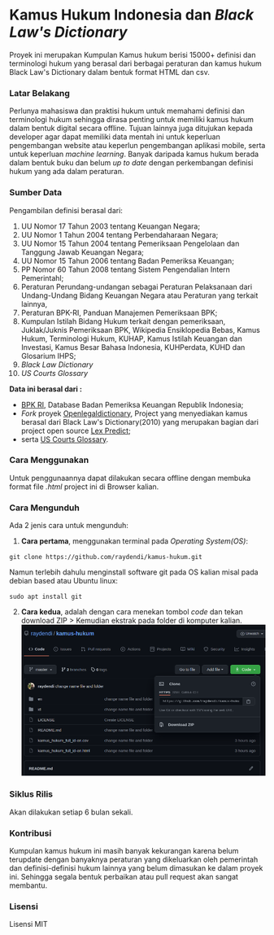 
# Kamus Hukum Indonesia dan _Black Law's Dictionary_

Proyek ini merupakan Kumpulan Kamus hukum berisi 15000+ definisi dan terminologi hukum yang berasal dari berbagai peraturan dan kamus hukum Black Law's Dictionary dalam bentuk format HTML dan csv. 

### Latar Belakang
Perlunya mahasiswa dan praktisi hukum untuk memahami definisi dan terminologi hukum sehingga dirasa penting untuk memiliki kamus hukum dalam bentuk digital secara offline. Tujuan lainnya juga ditujukan kepada developer agar dapat memiliki data mentah ini untuk keperluan pengembangan website atau keperlun pengembangan aplikasi mobile, serta untuk keperluan _machine learning_. Banyak daripada kamus hukum berada dalam bentuk buku dan belum _up to date_ dengan perkembangan definisi hukum yang ada dalam peraturan.  

### Sumber Data 
Pengambilan definisi berasal dari:
1. UU Nomor 17 Tahun 2003 tentang Keuangan Negara; 
2. UU Nomor 1 Tahun 2004 tentang Perbendaharaan Negara;
3. UU Nomor 15 Tahun 2004 tentang Pemeriksaan Pengelolaan dan Tanggung Jawab Keuangan Negara; 
4. UU Nomor 15 Tahun 2006 tentang Badan Pemeriksa Keuangan; 
5. PP Nomor 60 Tahun 2008 tentang Sistem Pengendalian Intern Pemerintahl; 
6. Peraturan Perundang-undangan sebagai Peraturan Pelaksanaan dari Undang-Undang Bidang Keuangan Negara atau Peraturan yang terkait lainnya, 
7. Peraturan BPK-RI, Panduan Manajemen Pemeriksaan BPK;
8. Kumpulan Istilah Bidang Hukum terkait dengan pemeriksaan, Juklak/Juknis Pemeriksaan BPK, Wikipedia Ensiklopedia Bebas, Kamus Hukum, Terminologi Hukum, KUHAP, Kamus Istilah Keuangan dan Investasi, Kamus Besar Bahasa Indonesia, KUHPerdata, KUHD dan Glosarium IHPS;
9. _Black Law Dictionary_
10. _US Courts Glossary_

__Data ini berasal dari :__
* [BPK RI](https://peraturan.bpk.go.id/Home/Glosarium]), Database Badan Pemeriksa Keuangan Republik Indonesia;
* _Fork_ proyek [Openlegaldictionary](https://github.com/digitallawyer/openlegaldictionary), Project yang menyediakan kamus berasal dari Black Law's Dictionary(2010) yang merupakan bagian dari project open source [Lex Predict](https://github.com/LexPredict/lexpredict-legal-dictionary);
* serta [US Courts Glossary](https://www.uscourts.gov/glossary).


### Cara Menggunakan 
Untuk penggunaannya dapat dilakukan secara offline dengan membuka format file  _.html_ project ini di Browser kalian.


### Cara Mengunduh 
Ada 2 jenis cara untuk mengunduh: 
1. __Cara pertama__, menggunakan terminal pada _Operating System(OS)_: 
```
git clone https://github.com/raydendi/kamus-hukum.git
```
Namun terlebih dahulu menginstall software git pada OS kalian misal pada debian based atau Ubuntu linux: 
``` 
sudo apt install git
```

2. __Cara kedua__, adalah dengan cara menekan tombol _code_ dan tekan download ZIP > Kemudian ekstrak pada folder di komputer kalian. ![](tutorialdownload.png)

### Siklus Rilis 
Akan dilakukan setiap 6 bulan sekali. 

### Kontribusi
Kumpulan kamus hukum ini masih banyak kekurangan karena belum terupdate dengan banyaknya peraturan yang dikeluarkan oleh pemerintah dan definisi-definisi hukum lainnya yang belum dimasukan ke dalam proyek ini. Sehingga segala bentuk perbaikan atau pull request akan sangat membantu.

### Lisensi 
Lisensi MIT
